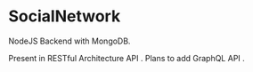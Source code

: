 # SocialNetwork

NodeJS Backend with MongoDB.

Present in RESTful Architecture API .
Plans to add GraphQL API .
